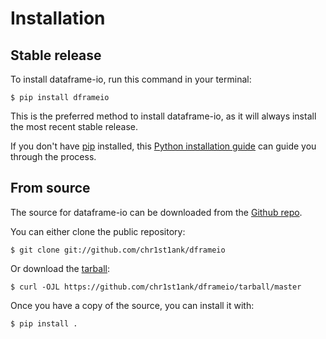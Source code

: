 # Installation

## Stable release

To install dataframe-io, run this command in your
terminal:

``` console
$ pip install dframeio
```

This is the preferred method to install dataframe-io, as it will always install the most recent stable release.

If you don't have [pip][] installed, this [Python installation guide][]
can guide you through the process.

## From source

The source for dataframe-io can be downloaded from
the [Github repo][].

You can either clone the public repository:

``` console
$ git clone git://github.com/chr1st1ank/dframeio
```

Or download the [tarball][]:

``` console
$ curl -OJL https://github.com/chr1st1ank/dframeio/tarball/master
```

Once you have a copy of the source, you can install it with:

``` console
$ pip install .
```

  [pip]: https://pip.pypa.io
  [Python installation guide]: http://docs.python-guide.org/en/latest/starting/installation/
  [Github repo]: https://github.com/%7B%7B%20cookiecutter.github_username%20%7D%7D/%7B%7B%20cookiecutter.project_slug%20%7D%7D
  [tarball]: https://github.com/%7B%7B%20cookiecutter.github_username%20%7D%7D/%7B%7B%20cookiecutter.project_slug%20%7D%7D/tarball/master
